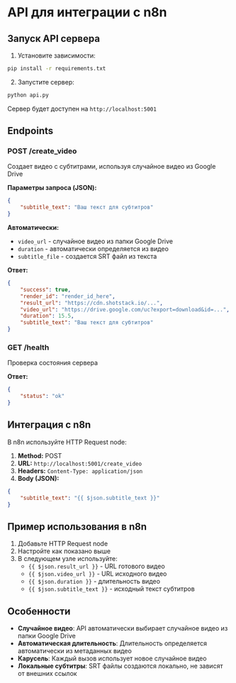 # API для интеграции с n8n

## Запуск API сервера

1. Установите зависимости:
```bash
pip install -r requirements.txt
```

2. Запустите сервер:
```bash
python api.py
```

Сервер будет доступен на `http://localhost:5001`

## Endpoints

### POST /create_video
Создает видео с субтитрами, используя случайное видео из Google Drive

**Параметры запроса (JSON):**
```json
{
    "subtitle_text": "Ваш текст для субтитров"
}
```

**Автоматически:**
- `video_url` - случайное видео из папки Google Drive
- `duration` - автоматически определяется из видео
- `subtitle_file` - создается SRT файл из текста

**Ответ:**
```json
{
    "success": true,
    "render_id": "render_id_here",
    "result_url": "https://cdn.shotstack.io/...",
    "video_url": "https://drive.google.com/uc?export=download&id=...",
    "duration": 15.5,
    "subtitle_text": "Ваш текст для субтитров"
}
```

### GET /health
Проверка состояния сервера

**Ответ:**
```json
{
    "status": "ok"
}
```

## Интеграция с n8n

В n8n используйте HTTP Request node:

1. **Method:** POST
2. **URL:** `http://localhost:5001/create_video`
3. **Headers:** `Content-Type: application/json`
4. **Body (JSON):**
```json
{
    "subtitle_text": "{{ $json.subtitle_text }}"
}
```

## Пример использования в n8n

1. Добавьте HTTP Request node
2. Настройте как показано выше
3. В следующем узле используйте:
   - `{{ $json.result_url }}` - URL готового видео
   - `{{ $json.video_url }}` - URL исходного видео
   - `{{ $json.duration }}` - длительность видео
   - `{{ $json.subtitle_text }}` - исходный текст субтитров

## Особенности

- **Случайное видео**: API автоматически выбирает случайное видео из папки Google Drive
- **Автоматическая длительность**: Длительность определяется автоматически из метаданных видео
- **Карусель**: Каждый вызов использует новое случайное видео
- **Локальные субтитры**: SRT файлы создаются локально, не зависят от внешних ссылок 